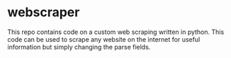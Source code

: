 # webscraper
This repo contains code on a custom web scraping written in python. This code can be used to scrape any website on the internet for useful information but simply changing the parse fields.
